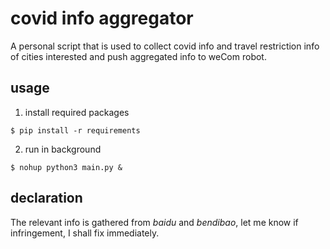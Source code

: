 # covid info aggregator
A personal script that is used to collect covid info and travel restriction info of cities interested and push aggregated info to weCom robot.

## usage
1. install required packages
```
$ pip install -r requirements
```
2. run in background
```
$ nohup python3 main.py &
```

## declaration
The relevant info is gathered from *baidu* and *bendibao*, let me know if infringement, I shall fix immediately. 